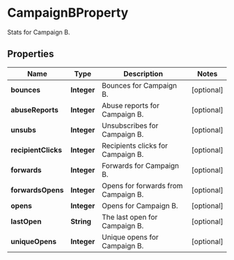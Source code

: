 

# CampaignBProperty

Stats for Campaign B.

## Properties

| Name | Type | Description | Notes |
|------------ | ------------- | ------------- | -------------|
|**bounces** | **Integer** | Bounces for Campaign B. |  [optional] |
|**abuseReports** | **Integer** | Abuse reports for Campaign B. |  [optional] |
|**unsubs** | **Integer** | Unsubscribes for Campaign B. |  [optional] |
|**recipientClicks** | **Integer** | Recipients clicks for Campaign B. |  [optional] |
|**forwards** | **Integer** | Forwards for Campaign B. |  [optional] |
|**forwardsOpens** | **Integer** | Opens for forwards from Campaign B. |  [optional] |
|**opens** | **Integer** | Opens for Campaign B. |  [optional] |
|**lastOpen** | **String** | The last open for Campaign B. |  [optional] |
|**uniqueOpens** | **Integer** | Unique opens for Campaign B. |  [optional] |



